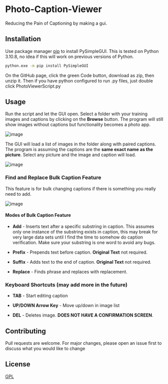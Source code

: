 # Photo-Caption-Viewer
Reducing the Pain of Captioning by making a gui.

## Installation

Use package manager [pip](https://pip.pypa.io/en/stable/) to install PySimpleGUI.  This is tested on Python 3.10.8, no idea if this will work on previous versions of Python.

```bash
python.exe -m pip install PySimpleGUI
```
On the GitHub page, click the green Code button, download as zip, then unzip it. Then if you have python configured to run .py files, just double click PhotoViewerScript.py

## Usage
Run the script and let the GUI open.
Select a folder with your training images and captions by clicking on the **Browse** button.  The program will still show images without captions but functionality becomes a photo app.

![image](https://user-images.githubusercontent.com/48573359/211654614-970fd97f-181d-4973-9ebd-7b03032ad594.png)

The GUI will load a list of images in the folder along with paired captions.  The program is assuming the captions are the **same exact name as the picture**. Select any picture and the image and caption will load.

![image](https://user-images.githubusercontent.com/48573359/211655290-b330af4f-c0a3-491c-a798-48dc46ce46bb.png)

### Find and Replace Bulk Caption Feature
This feature is for bulk changing captions if there is something you really need to add.  

![image](https://user-images.githubusercontent.com/48573359/211656649-1a1ac585-ca66-4312-a81d-299669642687.png)

#### Modes of Bulk Caption Feature
- **Add** - Inserts text after a specific substring in caption. This assumes only one instance of the substring exists in caption, this may break for very large data sets until I find the time to somehow do caption verification.  Make sure your substring is one word to avoid any bugs.

- **Prefix** - Prepends text before caption.  **Original Text** not required.

- **Suffix** - Adds text to the end of caption. **Original Text** not required.

- **Replace** - Finds phrase and replaces with replacement.

### Keyboard Shortcuts (may add more in the future)
- **TAB** - Start editing caption

- **UP/DOWN Arrow Key** - Move up/down in image list

- **DEL** - Deletes image. **DOES NOT HAVE A CONFIRMATION SCREEN**.


## Contributing

Pull requests are welcome. For major changes, please open an issue first
to discuss what you would like to change

## License

[GPL](https://choosealicense.com/licenses/gpl-3.0/)
